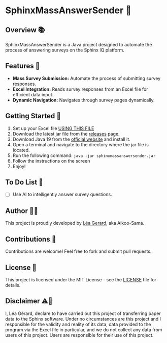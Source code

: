 # SphinxMassAnswerSender 🚀

## Overview 📚

SphinxMassAnswerSender is a Java project designed to automate the process of answering surveys on the Sphinx IQ platform.

## Features 🌟

- **Mass Survey Submission:** Automate the process of submitting survey responses.
- **Excel Integration:** Reads survey responses from an Excel file for efficient data input.
- **Dynamic Navigation:** Navigates through survey pages dynamically.

## Getting Started 🚦

1. Set up your Excel file [USING THIS FILE](SETUP_EXCEL.md)
2. Download the latest jar file from the [releases](https://github.com/Aikoo-Sama/SphinxMassAnswerSender/releases/latest) page.
3. Download Java 19 from the [official website](https://www.oracle.com/java/technologies/javase/jdk19-archive-downloads.html) and install it.
4. Open a terminal and navigate to the directory where the jar file is located.
5. Run the following command: `java -jar sphinxmassanswersender.jar`
6. Follow the instructions on the screen
7. Enjoy!

## To Do List 📝

- [ ] Use AI to intelligently answer survey questions.

## Author 🧑‍💻

This project is proudly developed by [Léa Gerard](https://github.com/Aikoo-Sama), aka Aikoo-Sama.

## Contributions 🤝

Contributions are welcome! Feel free to fork and submit pull requests.

## License 📄

This project is licensed under the MIT License - see the [LICENSE](LICENSE) file for details.

## Disclaimer ⚠️🚨

I, Léa Gérard, declare to have carried out this project of transferring paper data to the Sphinx software. Under no circumstances are this project and I responsible for the validity and reality of its data, data provided to the program via the Excel file in particular, and we do not collect any data from users of this project. Users are responsible for their use of this project.
